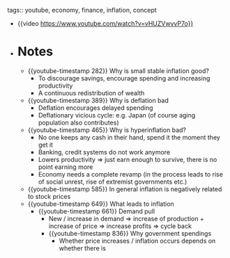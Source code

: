 tags:: youtube, economy, finance, inflation, concept

- {{video https://www.youtube.com/watch?v=vHUZVwvvP7o}}
- # Notes
	- {{youtube-timestamp 282}} Why is small stable inflation good?
		- To discourage savings, encourage spending and increasing productivity
		- A continuous redistribution of wealth
	- {{youtube-timestamp 389}} Why is deflation bad
		- Deflation encourages delayed spending
		- Deflationary vicious cycle: e.g. Japan (of course aging population also contributes)
	- {{youtube-timestamp 465}} Why is hyperinflation bad?
		- No one keeps any cash in their hand, spend it the moment they get it
		- Banking, credit systems do not work anymore
		- Lowers productivity => just earn enough to survive, there is no point earning more
		- Economy needs a complete revamp (in the process leads to rise of social unrest, rise of extremist governments etc.)
	- {{youtube-timestamp 585}} In general inflation is negatively related to stock prices
	- {{youtube-timestamp 649}} What leads to inflation
		- {{youtube-timestamp 661}} Demand pull
			- New / increase in demand => increase of production + increase of price => increase profits => cycle back
			- {{youtube-timestamp 836}} Why government spendings
				- Whether price increases / inflation occurs depends on whether there is